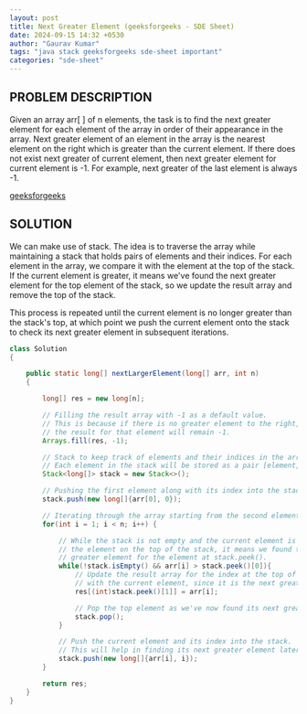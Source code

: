 ```yaml
---
layout: post
title: Next Greater Element (geeksforgeeks - SDE Sheet)
date: 2024-09-15 14:32 +0530
author: "Gaurav Kumar"
tags: "java stack geeksforgeeks sde-sheet important"
categories: "sde-sheet"
---
```


## PROBLEM DESCRIPTION

Given an array arr[ ] of n elements, the task is to find the next greater element for each element of the array in order of their appearance in the array. Next greater element of an element in the array is the nearest element on the right which is greater than the current element.
If there does not exist next greater of current element, then next greater element for current element is -1. For example, next greater of the last element is always -1.

[geeksforgeeks](https://www.geeksforgeeks.org/problems/next-larger-element-1587115620/1?page=7)

## SOLUTION

We can make use of stack. The idea is to traverse the array while maintaining a stack that holds pairs of elements and their indices. For each element in the array, we compare it with the element at the top of the stack. If the current element is greater, it means we've found the next greater element for the top element of the stack, so we update the result array and remove the top of the stack.

This process is repeated until the current element is no longer greater than the stack's top, at which point we push the current element onto the stack to check its next greater element in subsequent iterations.

```java
class Solution
{

    public static long[] nextLargerElement(long[] arr, int n)
    {

        long[] res = new long[n];

        // Filling the result array with -1 as a default value.
        // This is because if there is no greater element to the right,
        // the result for that element will remain -1.
        Arrays.fill(res, -1);

        // Stack to keep track of elements and their indices in the array.
        // Each element in the stack will be stored as a pair [element, index].
        Stack<long[]> stack = new Stack<>();

        // Pushing the first element along with its index into the stack.
        stack.push(new long[]{arr[0], 0});

        // Iterating through the array starting from the second element.
        for(int i = 1; i < n; i++) {

            // While the stack is not empty and the current element is greater than
            // the element on the top of the stack, it means we found the next
            // greater element for the element at stack.peek().
            while(!stack.isEmpty() && arr[i] > stack.peek()[0]){
                // Update the result array for the index at the top of the stack
                // with the current element, since it is the next greater element.
                res[(int)stack.peek()[1]] = arr[i];

                // Pop the top element as we've now found its next greater element.
                stack.pop();
            }

            // Push the current element and its index into the stack.
            // This will help in finding its next greater element later.
            stack.push(new long[]{arr[i], i});
        }

        return res;
    }
}
```
